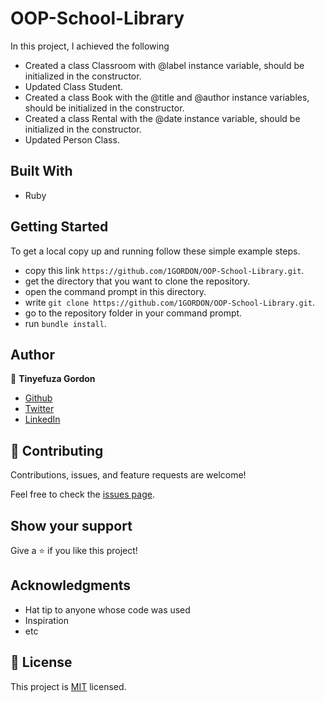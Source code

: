 # OOP-School-Library

In this project, I achieved the following
- Created a class Classroom with @label instance variable, should be initialized in the constructor.
- Updated Class Student.
- Created a class Book with the @title and @author instance variables, should be initialized in the constructor.
- Created a class Rental with the @date instance variable, should be initialized in the constructor.
- Updated Person Class.

## Built With

- Ruby


## Getting Started

To get a local copy up and running follow these simple example steps.

- copy this link `https://github.com/1GORDON/OOP-School-Library.git`.
- get the directory that you want to clone the repository.
- open the command prompt in this directory.
- write `git clone https://github.com/1GORDON/OOP-School-Library.git`.
- go to the repository folder in your command prompt.
- run `bundle install`.

## Author

👤 **Tinyefuza Gordon**

- [Github](https://github.com/1GORDON)
- [Twitter](https://twitter.com/TinyefuzaG)
- [LinkedIn](https://www.linkedin.com/in/tinyefuza-gordon/)
## 🤝 Contributing

Contributions, issues, and feature requests are welcome!

Feel free to check the [issues page](../../issues/).

## Show your support

Give a ⭐️ if you like this project!

## Acknowledgments

- Hat tip to anyone whose code was used
- Inspiration
- etc

## 📝 License

This project is [MIT](./MIT.md) licensed.

